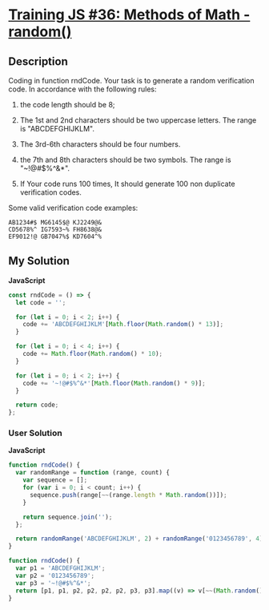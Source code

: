 # [Training JS #36: Methods of Math - random()](https://www.codewars.com/kata/5735956413c2054a680009ec)

## Description

Coding in function rndCode. Your task is to generate a random verification code. In accordance with the following rules:

1. the code length should be 8;

2. The 1st and 2nd characters should be two uppercase letters. The range is "ABCDEFGHIJKLM".

3. The 3rd-6th characters should be four numbers.

4. the 7th and 8th characters should be two symbols. The range is "~!@#$%^&\*".

5. If Your code runs 100 times, It should generate 100 non duplicate verification codes.

Some valid verification code examples:

```
AB1234#$ MG6145$@ KJ2249@&
CD5678%^ IG7593~% FH8638@&
EF9012!@ GB7047%$ KD7604^%
```

## My Solution

**JavaScript**

```js
const rndCode = () => {
  let code = '';

  for (let i = 0; i < 2; i++) {
    code += 'ABCDEFGHIJKLM'[Math.floor(Math.random() * 13)];
  }

  for (let i = 0; i < 4; i++) {
    code += Math.floor(Math.random() * 10);
  }

  for (let i = 0; i < 2; i++) {
    code += '~!@#$%^&*'[Math.floor(Math.random() * 9)];
  }

  return code;
};
```

### User Solution

**JavaScript**

```js
function rndCode() {
  var randomRange = function (range, count) {
    var sequence = [];
    for (var i = 0; i < count; i++) {
      sequence.push(range[~~(range.length * Math.random())]);
    }

    return sequence.join('');
  };

  return randomRange('ABCDEFGHIJKLM', 2) + randomRange('0123456789', 4) + randomRange('~!@#$%^&*', 2);
}
```

```js
function rndCode() {
  var p1 = 'ABCDEFGHIJKLM';
  var p2 = '0123456789';
  var p3 = '~!@#$%^&*';
  return [p1, p1, p2, p2, p2, p2, p3, p3].map((v) => v[~~(Math.random() * v.length)]).join('');
}
```
